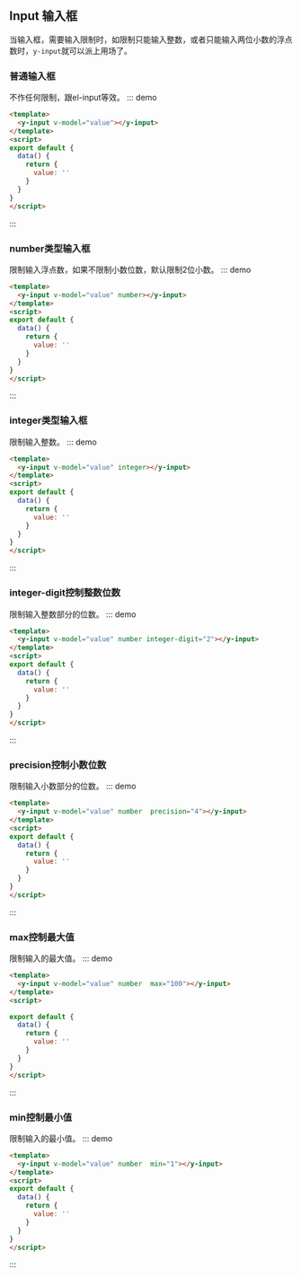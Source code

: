 ## Input 输入框
当输入框，需要输入限制时，如限制只能输入整数，或者只能输入两位小数的浮点数时，`y-input`就可以派上用场了。

### 普通输入框
不作任何限制，跟el-input等效。
::: demo
```html
<template>
  <y-input v-model="value"></y-input>
</template>
<script>
export default {
  data() {
    return {
      value: ''
    }
  }
}
</script>
```
:::

### number类型输入框
限制输入浮点数，如果不限制小数位数，默认限制2位小数。
::: demo
```html
<template>
  <y-input v-model="value" number></y-input>
</template>
<script>
export default {
  data() {
    return {
      value: ''
    }
  }
}
</script>
```
:::

### integer类型输入框
限制输入整数。
::: demo
```html
<template>
  <y-input v-model="value" integer></y-input>
</template>
<script>
export default {
  data() {
    return {
      value: ''
    }
  }
}
</script>
```
:::

### integer-digit控制整数位数
限制输入整数部分的位数。
::: demo
```html
<template>
  <y-input v-model="value" number integer-digit="2"></y-input>
</template>
<script>
export default {
  data() {
    return {
      value: ''
    }
  }
}
</script>
```
:::

### precision控制小数位数
限制输入小数部分的位数。
::: demo
```html
<template>
  <y-input v-model="value" number  precision="4"></y-input>
</template>
<script>
export default {
  data() {
    return {
      value: ''
    }
  }
}
</script>
```
:::

### max控制最大值
限制输入的最大值。
::: demo
```html
<template>
  <y-input v-model="value" number  max="100"></y-input>
</template>
<script>

export default {
  data() {
    return {
      value: ''
    }
  }
}
</script>
```
:::

### min控制最小值
限制输入的最小值。
::: demo
```html
<template>
  <y-input v-model="value" number  min="1"></y-input>
</template>
<script>
export default {
  data() {
    return {
      value: ''
    }
  }
}
</script>
```
:::